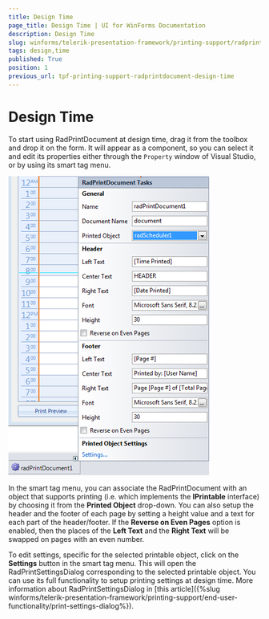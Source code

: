 ```yaml
---
title: Design Time
page_title: Design Time | UI for WinForms Documentation
description: Design Time
slug: winforms/telerik-presentation-framework/printing-support/radprintdocument/design-time
tags: design,time
published: True
position: 1
previous_url: tpf-printing-support-radprintdocument-design-time
---
```


# Design Time

To start using RadPrintDocument at design time, drag it from the toolbox and drop it on the form. It will appear as a component, so you can select it and edit its properties either through the `Property` window of Visual Studio, or by using its smart tag menu.
        

![tpf-printing-support-radprintdocument-design-time](images/tpf-printing-support-radprintdocument-design-time.png)

In the smart tag menu, you can associate the RadPrintDocument with an object that supports printing (i.e. which implements the __IPrintable__ interface) by choosing it from the __Printed Object__ drop-down. You can also setup the header and the footer of each page by setting a height value and a text for each part of the header/footer. If the __Reverse on Even Pages__ option is enabled, then the places of the __Left Text__ and the __Right Text__ will be swapped on pages with an even number.
  		

To edit settings, specific for the selected printable object, click on the __Settings__	button in the smart tag menu. This will open the RadPrintSettingsDialog corresponding to the selected	printable object. You can use its full functionality to setup printing	settings at design time. More information about RadPrintSettingsDialog in [this article]({%slug winforms/telerik-presentation-framework/printing-support/end-user-functionality/print-settings-dialog%}).        	 
  		
